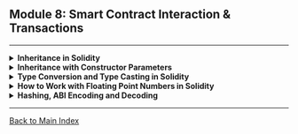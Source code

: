 ## **Module 8: Smart Contract Interaction & Transactions**

---

<details>
<summary><strong>Inheritance in Solidity</strong></summary>

- 🏗 **Definition:** Solidity allows contract inheritance, enabling code reuse and modularity.
- 🔄 **Types of Inheritance:**
  - **Single Inheritance:** A contract inherits from one base contract.
  - **Multiple Inheritance:** A contract inherits from multiple base contracts.
  - **Hierarchical Inheritance:** Multiple contracts inherit from a single base contract.
- 🔥 **Example:**
  ```solidity
  contract Parent {
      uint public value;
      function setValue(uint _value) public {
          value = _value;
      }
  }
  
  contract Child is Parent {
      function getValue() public view returns (uint) {
          return value;
      }
  }
  ```
- 💡 **Interactive Task:**
  - Implement multiple inheritance and resolve method conflicts.

</details>

<details>
<summary><strong>Inheritance with Constructor Parameters</strong></summary>

- 🎯 **Passing Parameters to Parent Constructors:**
  - Solidity allows passing parameters from child to parent constructors.
  - The `is` keyword is used to inherit contracts and initialize parent constructor.
- 🔥 **Example:**
  ```solidity
  contract Parent {
      uint public value;
      constructor(uint _value) {
          value = _value;
      }
  }
  
  contract Child is Parent(100) {
      function getValue() public view returns (uint) {
          return value;
      }
  }
  ```
- 💡 **Interactive Task:**
  - Implement an inheritance model where multiple child contracts pass different constructor parameters to a single parent contract.

</details>

<details>
<summary><strong>Type Conversion and Type Casting in Solidity</strong></summary>

- 🔄 **Implicit & Explicit Conversion:**
  - **Implicit:** Safe conversions from smaller to larger data types (e.g., `uint8` to `uint256`).
  - **Explicit:** Requires manual conversion (e.g., `uint256` to `uint8`).
- 🔥 **Example:**
  ```solidity
  uint8 smallNum = 42;
  uint256 largeNum = smallNum; // Implicit conversion
  uint8 convertedBack = uint8(largeNum); // Explicit conversion
  ```
- 💡 **Interactive Task:**
  - Convert between integer types and analyze gas costs.

</details>

<details>
<summary><strong>How to Work with Floating Point Numbers in Solidity</strong></summary>

- ⚠ **No Native Floating-Point Support:** Solidity does not support floating-point arithmetic.
- 📌 **Solution:** Use fixed-point arithmetic by multiplying values by a scaling factor.
- 🔥 **Example:**
  ```solidity
  contract FixedPointMath {
      uint256 public scale = 10**18;
      function divide(uint256 a, uint256 b) public view returns (uint256) {
          return (a * scale) / b;
      }
  }
  ```
- 💡 **Interactive Task:**
  - Implement multiplication and division using fixed-point math.

</details>

<details>
<summary><strong>Hashing, ABI Encoding and Decoding</strong></summary>

- 🔒 **Hashing Functions:** Solidity supports `keccak256`, `sha256`, and `ripemd160` for hashing data.
- 🔄 **ABI Encoding:** Converts Solidity data into bytes format for contract interactions.
- 🔁 **ABI Decoding:** Converts bytes back into Solidity data types.
- 🔥 **Example:**
  ```solidity
  contract HashingExample {
      function hashData(string memory data) public pure returns (bytes32) {
          return keccak256(abi.encodePacked(data));
      }
  }
  ```
- 💡 **Interactive Task:**
  - Implement a contract that hashes and verifies data integrity.

</details>

---

[Back to Main Index](index.md)
